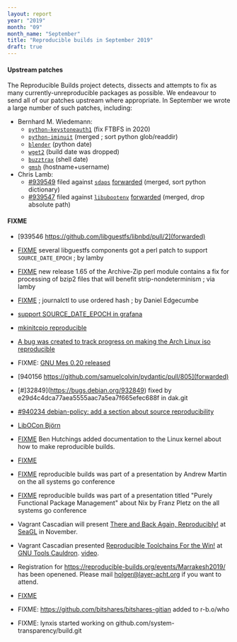 ```yaml
---
layout: report
year: "2019"
month: "09"
month_name: "September"
title: "Reproducible builds in September 2019"
draft: true
---
```

#### Upstream patches

The Reproducible Builds project detects, dissects and attempts to fix as many currently-unreproducible packages as possible. We endeavour to send all of our patches upstream where appropriate. In September we wrote a large number of such patches, including:

* Bernhard M. Wiedemann:
    * [`python-keystoneauth1`](https://review.opendev.org/681103) (fix FTBFS in 2020)
    * [`python-iminuit`](https://github.com/scikit-hep/iminuit/pull/355) (merged ; sort python glob/readdir)
    * [`blender`](https://developer.blender.org/D5756) (python date)
    * [`wget2`](https://gitlab.com/gnuwget/wget2/merge_requests/450) (build date was dropped)
    * [`buzztrax`](https://github.com/Buzztrax/buzztrax/pull/88) (shell date)
    * [`gmsh`](https://build.opensuse.org/request/show/731075) (hostname+username)
* Chris Lamb:
    * [#939549](https://bugs.debian.org/939549) filed against [`sdaps`](https://tracker.debian.org/pkg/sdaps) [forwarded](https://github.com/sdaps/sdaps/pull/182) (merged, sort python dictionary)
    * [#939547](https://bugs.debian.org/939547) filed against [`libubootenv`](https://tracker.debian.org/pkg/libubootenv) [forwarded](https://github.com/sbabic/libubootenv/pull/3) (merged, drop absolute path)

#### FIXME

* [939546 https://github.com/libguestfs/libnbd/pull/2](forwarded)

* [FIXME](https://www.redhat.com/archives/libguestfs/2019-September/msg00037.html) several libguestfs components got a perl patch to support `SOURCE_DATE_EPOCH` ; by lamby

* [FIXME](https://github.com/redhotpenguin/perl-Archive-Zip/issues/26#issuecomment-529170764) new release 1.65 of the Archive-Zip perl module contains a fix for processing of bzip2 files that will benefit strip-nondeterminism ; via lamby

* [FIXME](https://github.com/systemd/systemd/pull/13482) ; journalctl to use ordered hash ; by Daniel Edgecumbe

* [support SOURCE_DATE_EPOCH in grafana](https://github.com/grafana/grafana/pull/18953)

* [mkinitcpio reproducible](https://github.com/archlinux/mkinitcpio/pull/1/files)

* [A bug was created to track progress on making the Arch Linux iso reproducible](https://bugs.archlinux.org/task/63683?project=6)

* FIXME: [GNU Mes 0.20 released](https://lists.reproducible-builds.org/pipermail/rb-general/2019-September/001649.html)

* [940156 https://github.com/samuelcolvin/pydantic/pull/805](forwarded)

* [#]32849](https://bugs.debian.org/932849) fixed by e29d4c4dca77aea5555aac7a5ea7f665efec688f in dak.git

* [#940234 debian-policy: add a section about source reproducibility](https://bugs.debian.org/940234)

* [LibOCon Björn](https://libocon.org/assets/Conference/Almeria/schedule-almeria.pdf)

* [FIXME](https://lists.reproducible-builds.org/pipermail/rb-general/2019-September/001651.html) Ben Hutchings added documentation to the Linux kernel about how to make reproducible builds.

* [FIXME](https://git.kernel.org/pub/scm/linux/kernel/git/next/linux-next.git/commit/?id=fe013f8bc160d79c6e33bb66d9bb0cd24949274c)

* [FIXME](https://media.ccc.de/v/ASG2019-146-rootless-reproducible-hermetic-secure-container-build-showdown#t=407) reproducible builds was part of a presentation by Andrew Martin on the all systems go conference
* [FIXME](https://media.ccc.de/v/ASG2019-155-purely-functional-package-management#t=370) reproducible builds was part of a presentation titled "Purely Functional Package Management" about Nix by Franz Pletz on the all systems go conference

* Vagrant Cascadian will present [There and Back Again, Reproducibly!](https://osem.seagl.org/conferences/seagl2019/program/proposals/671) at [SeaGL](https://seagl.org) in November.

* Vagrant Cascadian presented [Reproducible Toolchains For the Win!](https://gcc.gnu.org/wiki/cauldron2019#cauldron2019talks.Reproducible_Toolchains_For_The_Win) at [GNU Tools Cauldron](https://gcc.gnu.org/wiki/cauldron2019). [video](https://www.youtube.com/watch?v=56nRFxA7lPY).

* Registration for https://reproducible-builds.org/events/Marrakesh2019/ has been openened. Please mail holger@layer-acht.org if you want to attend.

* [FIXME](https://bugs.debian.org/940973)

* FIXME: https://github.com/bitshares/bitshares-gitian added to r-b.o/who

* FIXME: lynxis started working on github.com/system-transparency/build.git
